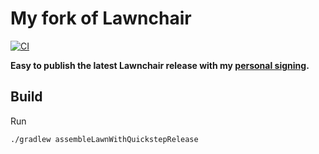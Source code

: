 # My fork of Lawnchair

[![CI](https://github.com/Goooler/LawnchairRelease/actions/workflows/ci.yml/badge.svg?branch=trunk&event=push)](https://github.com/Goooler/LawnchairRelease/actions/workflows/ci.yml?query=event:push+branch:trunk)

**Easy to publish the latest Lawnchair release with my [personal signing](keystore.properties).**

## Build

Run
```sh
./gradlew assembleLawnWithQuickstepRelease
```
